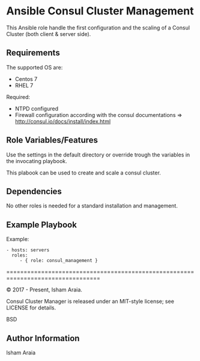 Ansible Consul Cluster Management 
=========

This Ansible role handle the first configuration and the scaling of a Consul Cluster (both client & server side).



Requirements
------------

The supported OS are:
- Centos 7
- RHEL 7

Required:
- NTPD configured
- Firewall configuration according with the consul documentations => http://consul.io/docs/install/index.html



Role Variables/Features
--------------

Use the settings in the default directory or override trough the variables in the invocating playbook.

This plabook can be used to create and scale a consul cluster.



Dependencies
------------
No other roles is needed for a standard installation and management.



Example Playbook
----------------

Example:

    - hosts: servers
      roles:
         - { role: consul_management }

=================================================================================

© 2017 - Present, Isham Araia.

Consul Cluster Manager is released under an MIT-style license; see LICENSE for details.

BSD

Author Information
------------------
Isham Araia


